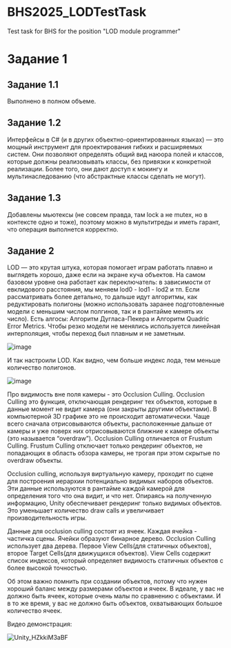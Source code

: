 # BHS2025_LODTestTask
Test task for BHS for the position "LOD module programmer"

# Задание 1

## Задание 1.1

Выполнено в полном объеме.

## Задание 1.2

Интерфейсы в C# (и в других объектно-ориентированных языках) — это мощный инструмент для проектирования гибких и расширяемых систем. Они позволяют определять общий вид наюора полей и классов, которые должны реализовывать классы, без привязки к конкретной реализации. Более того, они дают доступ к мокингу и мультинаследованию (что абстрактные классы сделать не могут). 

## Задание 1.3

Добавлены мьютексы (не совсем правда, там lock а не mutex, но в контексте одно и тоже), поэтому можно в мультитреды и иметь гарант, что операция выполнется корректно.

## Задание 2

LOD — это крутая штука, которая помогает играм работать плавно и выглядеть хорошо, даже если на экране куча объектов.
На самом базовом уровне она работает как переключатель: в зависимости от евклидового расстояния, мы меняем lod0 - lod1 - lod2 и тп.
Если рассматривать более детально, то дальше идут алгоритмы, как редуктировать полигоны (можно использовать заранее подготовленные модели с меньшим числом полгинов, так и в рантайме менять их число). Есть алгосы: Алгоритм Дугласа-Пекера и Алгоритм Quadric Error Metrics. Чтобы резко модели не менялись используется линейная интерполяция, чтобы переход был плавным и не заметным. 

![image](https://github.com/user-attachments/assets/afdf3b11-92fb-4afe-ad07-7d0a8b64d48e)

И так настроили LOD. Как видно, чем больше индекс лода, тем меньше количество полигонов.

![image](https://github.com/user-attachments/assets/bb3b9eb9-ebce-49fa-9914-2e3a6e2613f8)

Про видимость вне поля камеры - это Occlusion Culling. Occlusion Culling это функция, отключающая рендеринг тех объектов, которые в данные момент не видит камера (они закрыты другими объектами). В компьютерной 3D графике это не происходит автоматически. Чаще всего сначала отрисовываются объекты, расположенные дальше от камеры и уже поверх них отрисовываются ближние к камере объекты (это называется “overdraw”). Occlusion Culling отличается от Frustum Culling. Frustum Culling отключает только рендеринг объектов, не попадающих в область обзора камеры, не трогая при этом скрытые по overdraw объекты.

Occlusion сulling, используя виртуальную камеру, проходит по сцене для построения иерархии потенциально видимых наборов объектов. Эти данные используются в рантайме каждой камерой для определения того что она видит, и что нет. Опираясь на полученную информацию, Unity обеспечивает рендеринг только видимых объектов. Это уменьшает количество draw calls и увеличивает производительность игры.

Данные для occlusion culling состоят из ячеек. Каждая ячейка - частичка сцены. Ячейки образуют бинарное дерево. Occlusion Culling использует два дерева. Первое View Cells(для статичных объектов), второе Target Cells(для движущихся объектов). View Cells содержит список индексов, который определяет видимость статичных объектов с более высокой точностью.

Об этом важно помнить при создании объектов, потому что нужен хороший баланс между размерами объектов и ячеек. В идеале, у вас не должно быть ячеек, которые очень малы по сравнению с объектами. И в то же время, у вас не должно быть объектов, охватывающих большое количество ячеек.

Видео демонстрация:

![Unity_HZkkiM3aBF](https://github.com/user-attachments/assets/a5b62147-c557-418e-9047-0f592f6ffc96)

